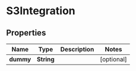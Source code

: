 

# S3Integration

## Properties

Name | Type | Description | Notes
------------ | ------------- | ------------- | -------------
**dummy** | **String** |  |  [optional]




